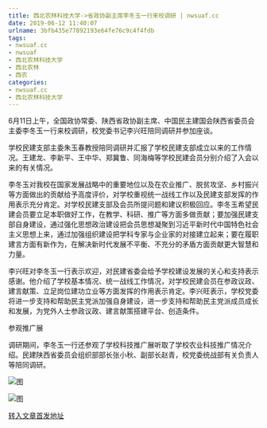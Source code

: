 ```yaml
---
title: 西北农林科技大学->省政协副主席李冬玉一行来校调研 | nwsuaf.cc
date: 2019-06-12 11:40:07
urlname: 3bfb435e77892193e64fe76c9c4f4fdb
tags: 
- nwsuaf.cc
- nwsuaf
- 西北农林科技大学
- 西北农林
- 西农
categories:
- nwsuaf.cc
- 西北农林科技大学
---
```



6月11日上午，全国政协常委、陕西省政协副主席、中国民主建国会陕西省委员会主委李冬玉一行来校调研，校党委书记李兴旺陪同调研并参加座谈。

学校民建支部主委朱玉春教授陪同调研并汇报了学校民建支部成立以来的工作情况。王建龙、李新平、王中华、郑冀鲁、同海梅等学校民建会员分别介绍了入会以来的有关情况。

李冬玉对我校在国家发展战略中的重要地位以及在农业推广、脱贫攻坚、乡村振兴等方面做出的贡献给予高度评价，对学校重视统一战线工作以及民建支部发挥的作用表示充分肯定。对学校民建支部及会员所提问题和建议积极回应。李冬玉希望民建会员要立足本职做好工作，在教学、科研、推广等方面多做贡献；要加强民建支部自身建设，通过强化思想政治建设把会员思想凝聚到习近平新时代中国特色社会主义思想上来，通过加强组织建设把学科专家与企业家的对接建立起来；要在履职建言方面有新作为，在解决新时代发展不平衡、不充分的矛盾方面贡献更大智慧和力量。

李兴旺对李冬玉一行表示欢迎，对民建省委会给予学校建设发展的关心和支持表示感谢。他介绍了学校基本情况、统一战线工作情况，对学校民建会员在参政议政、建言献策、立足岗位建功立业等方面发挥的作用表示肯定。李兴旺表示，学校党委将进一步支持和帮助民主党派加强自身建设，进一步支持和帮助民主党派成员成长和发展，为党外人士参政议政、建言献策搭建平台、创造条件。

参观推广展

调研期间，李冬玉一行还参观了学校科技推广展听取了学校农业科技推广情况介绍。民建陕西省委员会组织部部长张小秋、副部长赵青，校党委统战部有关负责人等陪同调研。



![图](https://news.nwsuaf.edu.cn/images/content/2019-06/20190612112615993775.jpg)

![图](https://news.nwsuaf.edu.cn/images/content/2019-06/20190612112549395690.jpg)

[转入文章首发地址](https://news.nwsuaf.edu.cn/xnxw/90198.htm)